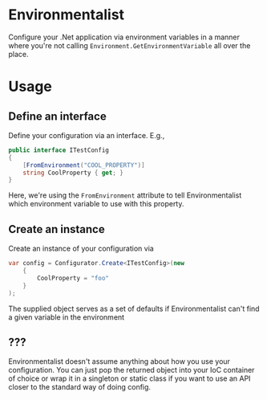 Environmentalist
================

Configure your .Net application via environment variables in a manner where
you're not calling ``Environment.GetEnvironmentVariable`` all over the place.

Usage
=====

Define an interface
-------------------
Define your configuration via an interface. E.g.,
```c#
public interface ITestConfig
{
    [FromEnvironment("COOL_PROPERTY")]
    string CoolProperty { get; }
}
```
Here, we're using the ``FromEnvironment`` attribute to tell Environmentalist
which environment variable to use with this property.

Create an instance
------------------
Create an instance of your configuration via
```c#
var config = Configurator.Create<ITestConfig>(new
    {
        CoolProperty = "foo"
    }
);
```

The supplied object serves as a set of defaults if Environmentalist can't find
a given variable in the environment

???
---
Environmentalist doesn't assume anything about how you use your configuration.
You can just pop the returned object into your IoC container of choice or wrap
it in a singleton or static class if you want to use an API closer to the
standard way of doing config.
